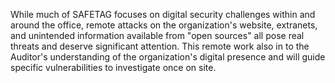 While much of SAFETAG focuses on digital security challenges within and around the office, remote attacks on the organization's website, extranets, and unintended information available from "open sources" all pose real threats and deserve significant attention.   This remote work also in to the Auditor's understanding of the organization's digital presence  and will guide specific vulnerabilities to investigate once on site.

